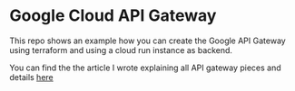 # Google Cloud API Gateway

This repo shows an example how you can create the Google API Gateway using terraform and using a cloud run instance as backend.

You can find the the article I wrote explaining all API gateway pieces and details [here](https://medium.com/google-cloud/how-to-use-google-api-gateway-with-cloud-run-60698959b342)

